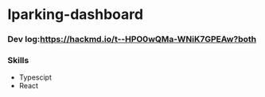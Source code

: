 # Iparking-dashboard

### Dev log:https://hackmd.io/t--HPO0wQMa-WNiK7GPEAw?both

### Skills
+ Typescipt
+ React
